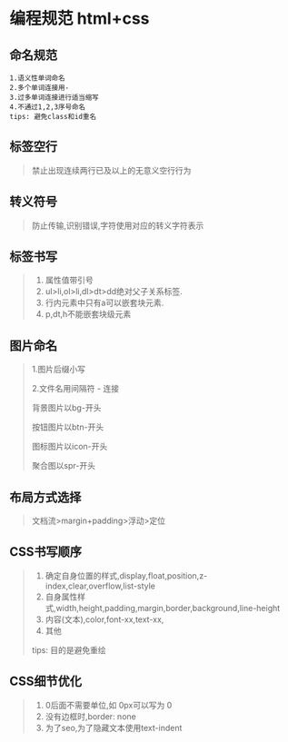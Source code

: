 # 编程规范 html+css

## 命名规范

``` 
1.语义性单词命名
2.多个单词连接用-
3.过多单词连接进行适当缩写
4.不通过1,2,3序号命名
tips: 避免class和id重名
```

## 标签空行

>禁止出现连续两行已及以上的无意义空行行为

## 转义符号

> 防止传输,识别错误,字符使用对应的转义字符表示

## 标签书写

> 1. 属性值带引号
> 2. ul>li,ol>li,dl>dt>dd绝对父子关系标签.
> 3. 行内元素中只有a可以嵌套块元素.
> 4. p,dt,h不能嵌套块级元素

## 图片命名

> 1.图片后缀小写
>
> 2.文件名用间隔符 - 连接
>
> 背景图片以bg-开头
>
> 按钮图片以btn-开头
>
> 图标图片以icon-开头
>
> 聚合图以spr-开头

## 布局方式选择

> 文档流>margin+padding>浮动>定位

## CSS书写顺序

> 1. 确定自身位置的样式,display,float,position,z-index,clear,overflow,list-style
> 2. 自身属性样式,width,height,padding,margin,border,background,line-height
> 3. 内容(文本),color,font-xx,text-xx,
> 4. 其他
>
> tips: 目的是避免重绘

## CSS细节优化

> 1. 0后面不需要单位,如 0px可以写为  0
> 2.  没有边框时,border: none
> 3. 为了seo,为了隐藏文本使用text-indent